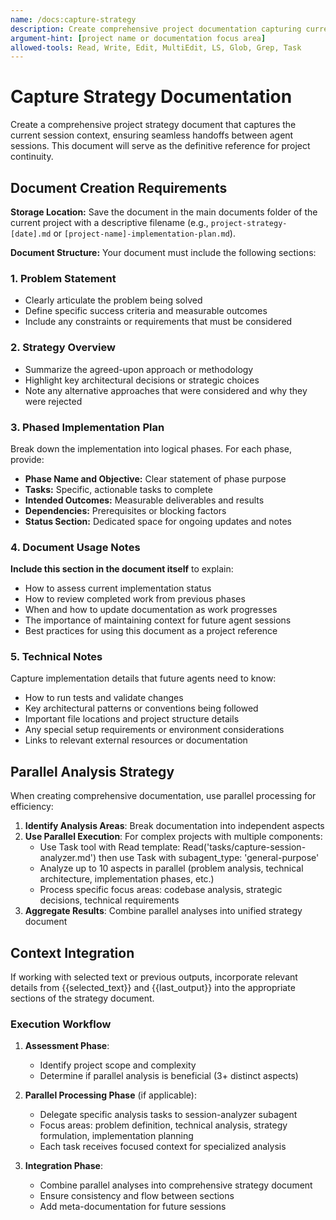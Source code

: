 ```yaml
---
name: /docs:capture-strategy
description: Create comprehensive project documentation capturing current session context and implementation strategy
argument-hint: [project name or documentation focus area]
allowed-tools: Read, Write, Edit, MultiEdit, LS, Glob, Grep, Task
---
```

<!-- OPTIMIZATION_TIMESTAMP: 2025-08-08 08:52:36 -->

# Capture Strategy Documentation

Create a comprehensive project strategy document that captures the current session context, ensuring seamless handoffs between agent sessions. This document will serve as the definitive reference for project continuity.

## Document Creation Requirements

**Storage Location:** Save the document in the main documents folder of the current project with a descriptive filename (e.g., `project-strategy-[date].md` or `[project-name]-implementation-plan.md`).

**Document Structure:** Your document must include the following sections:

### 1. Problem Statement
- Clearly articulate the problem being solved
- Define specific success criteria and measurable outcomes
- Include any constraints or requirements that must be considered

### 2. Strategy Overview
- Summarize the agreed-upon approach or methodology
- Highlight key architectural decisions or strategic choices
- Note any alternative approaches that were considered and why they were rejected

### 3. Phased Implementation Plan
Break down the implementation into logical phases. For each phase, provide:

- **Phase Name and Objective:** Clear statement of phase purpose
- **Tasks:** Specific, actionable tasks to complete
- **Intended Outcomes:** Measurable deliverables and results
- **Dependencies:** Prerequisites or blocking factors
- **Status Section:** Dedicated space for ongoing updates and notes

### 4. Document Usage Notes
**Include this section in the document itself** to explain:

- How to assess current implementation status
- How to review completed work from previous phases
- When and how to update documentation as work progresses
- The importance of maintaining context for future agent sessions
- Best practices for using this document as a project reference

### 5. Technical Notes
Capture implementation details that future agents need to know:

- How to run tests and validate changes
- Key architectural patterns or conventions being followed
- Important file locations and project structure details
- Any special setup requirements or environment considerations
- Links to relevant external resources or documentation

## Parallel Analysis Strategy

When creating comprehensive documentation, use parallel processing for efficiency:

1. **Identify Analysis Areas**: Break documentation into independent aspects
2. **Use Parallel Execution**: For complex projects with multiple components:
   - Use Task tool with Read template: Read('tasks/capture-session-analyzer.md') then use Task with subagent_type: 'general-purpose'
   - Analyze up to 10 aspects in parallel (problem analysis, technical architecture, implementation phases, etc.)
   - Process specific focus areas: codebase analysis, strategic decisions, technical requirements
3. **Aggregate Results**: Combine parallel analyses into unified strategy document

## Context Integration

If working with selected text or previous outputs, incorporate relevant details from {{selected_text}} and {{last_output}} into the appropriate sections of the strategy document.

### Execution Workflow

1. **Assessment Phase**: 
   - Identify project scope and complexity
   - Determine if parallel analysis is beneficial (3+ distinct aspects)

2. **Parallel Processing Phase** (if applicable):
   - Delegate specific analysis tasks to session-analyzer subagent
   - Focus areas: problem definition, technical analysis, strategy formulation, implementation planning
   - Each task receives focused context for specialized analysis

3. **Integration Phase**:
   - Combine parallel analyses into comprehensive strategy document
   - Ensure consistency and flow between sections
   - Add meta-documentation for future sessions